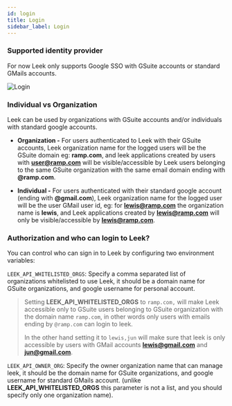 ```yaml
---
id: login
title: Login
sidebar_label: Login
---
```


### Supported identity provider

For now Leek only supports Google SSO with GSuite accounts or standard GMails accounts.

![Login](/img/docs/login.png)

### Individual vs Organization

Leek can be used by organizations with GSuite accounts and/or individuals with standard google accounts.

- **Organization -** For users authenticated to Leek with their GSuite accounts, Leek organization name for the logged 
users will be the GSuite domain eg: **ramp.com**, and leek applications created by users with **user@ramp.com** will be 
visible/accessible by Leek users belonging to the same GSuite organization with the same email domain ending with 
**@ramp.com**.

- **Individual -** For users authenticated with their standard google account (ending with **@gmail.com**), Leek 
organization name for the logged user will be the user GMail user id, eg: for **lewis@ramp.com** the organization name 
is **lewis**, and Leek applications created by **lewis@ramp.com** will only be visible/accessible by **lewis@ramp.com**.

### Authorization and who can login to Leek?

You can control who can sign in to Leek by configuring two environment variables:

`LEEK_API_WHITELISTED_ORGS`: Specify a comma separated list of organizations whitelisted to use Leek, it should be a
domain name for GSuite organizations, and google username for personal account.

> Setting **LEEK_API_WHITELISTED_ORGS** to `ramp.com,` will make Leek accessible only to GSuite users belonging to GSuite
> organization with the domain name `ramp.com`, in other words only users with emails ending by `@ramp.com` can login
> to leek.
>
> In the other hand setting it to `lewis,jun` will make sure that leek is only accessible by users with GMail accounts 
> **lewis@gmail.com** and **jun@gmail.com**.

`LEEK_API_OWNER_ORG`: Specify the owner organization name that can manage leek, it should be the domain name for GSuite 
organizations, and google username for standard GMails account. (unlike **LEEK_API_WHITELISTED_ORGS** this parameter is 
not a list, and you should specify only one organization name).
